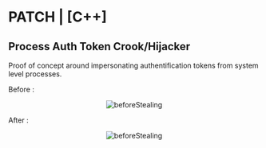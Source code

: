 # PATCH | [C++]

## Process Auth Token Crook/Hijacker 

Proof of concept around impersonating authentification tokens from system level processes.

Before :

<p align = "center">
<img src = "https://i.ibb.co/1fjyRWw/before.png" alt = "beforeStealing" > </img>
</p>
After : 


<p align = "center">
<img src = "https://i.ibb.co/fHbRF6J/after.png" alt = "beforeStealing" > </img>
</p>
